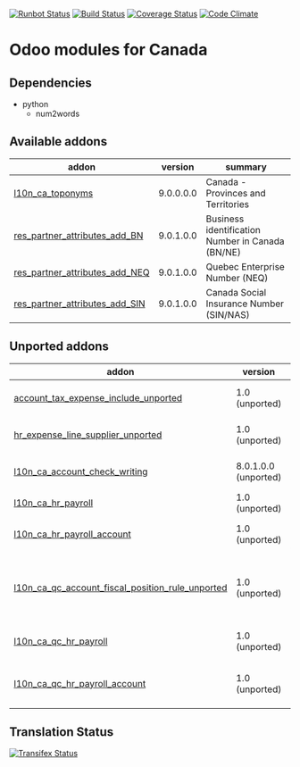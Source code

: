 [![Runbot Status](https://runbot.odoo-community.org/runbot/badge/flat/120/9.0.svg)](https://runbot.odoo-community.org/runbot/repo/github-com-oca-l10n-canada-120)
[![Build Status](https://travis-ci.org/OCA/l10n-canada.svg?branch=9.0)](https://travis-ci.org/OCA/l10n-canada)
[![Coverage Status](https://coveralls.io/repos/OCA/l10n-canada/badge.svg?branch=9.0)](https://coveralls.io/r/OCA/l10n-canada?branch=9.0)
[![Code Climate](https://codeclimate.com/github/OCA/l10n-canada/badges/gpa.svg)](https://codeclimate.com/github/OCA/l10n-canada)

Odoo modules for Canada
=======================

Dependencies
------------
* python
     * num2words

[//]: # (addons)
Available addons
----------------
addon | version | summary
--- | --- | ---
[l10n_ca_toponyms](l10n_ca_toponyms/) | 9.0.0.0.0 | Canada - Provinces and Territories
[res_partner_attributes_add_BN](res_partner_attributes_add_BN/) | 9.0.1.0.0 | Business identification Number in Canada (BN/NE)
[res_partner_attributes_add_NEQ](res_partner_attributes_add_NEQ/) | 9.0.1.0.0 | Quebec Enterprise Number (NEQ)
[res_partner_attributes_add_SIN](res_partner_attributes_add_SIN/) | 9.0.1.0.0 | Canada Social Insurance Number (SIN/NAS)

Unported addons
---------------
addon | version | summary
--- | --- | ---
[account_tax_expense_include_unported](account_tax_expense_include_unported/) | 1.0 (unported) | Taxes included in expense
[hr_expense_line_supplier_unported](hr_expense_line_supplier_unported/) | 1.0 (unported) | Supplier on expense line
[l10n_ca_account_check_writing](l10n_ca_account_check_writing/) | 8.0.1.0.0 (unported) | Canada - Check Writing
[l10n_ca_hr_payroll](l10n_ca_hr_payroll/) | 1.0 (unported) | Canada - Payroll
[l10n_ca_hr_payroll_account](l10n_ca_hr_payroll_account/) | 1.0 (unported) | Canada - Payroll Accounting
[l10n_ca_qc_account_fiscal_position_rule_unported](l10n_ca_qc_account_fiscal_position_rule_unported/) | 1.0 (unported) | Account Fiscal Position Rules for Quebec, Canada
[l10n_ca_qc_hr_payroll](l10n_ca_qc_hr_payroll/) | 1.0 (unported) | Canada - Quebec - Payroll
[l10n_ca_qc_hr_payroll_account](l10n_ca_qc_hr_payroll_account/) | 1.0 (unported) | Canada - Quebec - Payroll Accounting

[//]: # (end addons)

Translation Status
------------------
[![Transifex Status](https://www.transifex.com/projects/p/OCA-l10n-canada-9-0/chart/image_png)](https://www.transifex.com/projects/p/OCA-l10n-canada-9-0)
